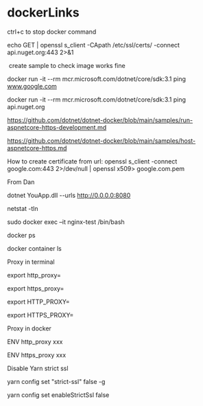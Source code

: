 # dockerLinks
ctrl+c to stop docker command

echo GET | openssl s_client -CApath /etc/ssl/certs/ -connect api.nuget.org:443 2>&1

 create sample to check image works fine

docker run -it --rm mcr.microsoft.com/dotnet/core/sdk:3.1 ping www.google.com

docker run -it --rm mcr.microsoft.com/dotnet/core/sdk:3.1 ping api.nuget.org

https://github.com/dotnet/dotnet-docker/blob/main/samples/run-aspnetcore-https-development.md

https://github.com/dotnet/dotnet-docker/blob/main/samples/host-aspnetcore-https.md

How to create certificate from url: openssl s_client -connect google.com:443 2>/dev/null | openssl x509> google.com.pem


From Dan

dotnet YouApp.dll --urls http://0.0.0.0:8080

netstat -tln

sudo docker exec –it nginx-test /bin/bash

docker ps

docker container ls

Proxy in terminal

export http_proxy=

export https_proxy=

export HTTP_PROXY=

export HTTPS_PROXY=

Proxy in docker

ENV http_proxy xxx

ENV https_proxy xxx

Disable Yarn strict ssl

yarn config set "strict-ssl" false -g

yarn config set enableStrictSsl false

